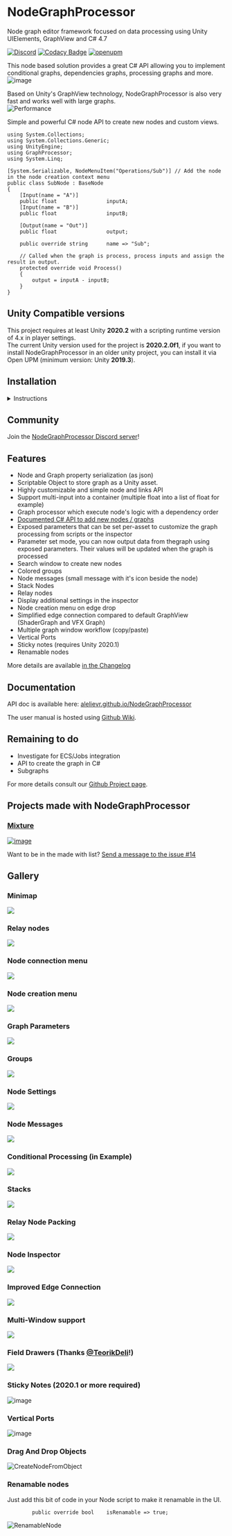 # NodeGraphProcessor
Node graph editor framework focused on data processing using Unity UIElements, GraphView and C# 4.7

[![Discord](https://img.shields.io/discord/823720615965622323.svg)](https://discord.gg/XuMd3Z5Rym)
[![Codacy Badge](https://api.codacy.com/project/badge/Grade/4c62ece874d14a0b965b92cb163e3146)](https://www.codacy.com/manual/alelievr/NodeGraphProcessor?utm_source=github.com&amp;utm_medium=referral&amp;utm_content=alelievr/NodeGraphProcessor&amp;utm_campaign=Badge_Grade)
[![openupm](https://img.shields.io/npm/v/com.alelievr.node-graph-processor?label=openupm&registry_uri=https://package.openupm.com)](https://openupm.com/packages/com.alelievr.node-graph-processor/)

This node based solution provides a great C# API allowing you to implement conditional graphs, dependencies graphs, processing graphs and more.  
![image](https://user-images.githubusercontent.com/6877923/83576832-f2486500-a532-11ea-9d2a-a6b75b980813.png)

Based on Unity's GraphView technology, NodeGraphProcessor is also very fast and works well with large graphs.  
![Performance](https://user-images.githubusercontent.com/6877923/83576843-f70d1900-a532-11ea-80fb-c8fede6aa7ed.gif)

Simple and powerful C# node API to create new nodes and custom views.

```CSharp
using System.Collections;
using System.Collections.Generic;
using UnityEngine;
using GraphProcessor;
using System.Linq;

[System.Serializable, NodeMenuItem("Operations/Sub")] // Add the node in the node creation context menu
public class SubNode : BaseNode
{
    [Input(name = "A")]
    public float                inputA;
    [Input(name = "B")]
    public float                inputB;

    [Output(name = "Out")]
    public float				output;

    public override string		name => "Sub";

    // Called when the graph is process, process inputs and assign the result in output.
    protected override void Process()
    {
        output = inputA - inputB;
    }
}
```

## Unity Compatible versions

This project requires at least Unity **2020.2** with a scripting runtime version of 4.x in player settings.  
The current Unity version used for the project is **2020.2.0f1**, if you want to install NodeGraphProcessor in an older unity project, you can install it via Open UPM (minimum version: Unity **2019.3**).

## Installation

<details><summary>Instructions</summary>

### Install Manually
There are two ways to install this asset: you can use the Unity package manager or move the entire repo inside your Assets folder.
To install using the package manager:

- download this repo
- inside the package manager click the '+' button at the bottom to add a package from disk
- then select the package.json file located in `Assets/NodeGraphProcessor`
- package is installed :)

### Install via OpenUPM

The package is available on the [openupm registry](https://openupm.com). It's recommended to install it via [openupm-cli](https://github.com/openupm/openupm-cli).

```
openupm add com.alelievr.node-graph-processor
```

### Install via Git

Alternatively, you can use the [git address feature in the package manager](https://forum.unity.com/threads/git-support-on-package-manager.573673/) on the branch [#upm](https://github.com/alelievr/NodeGraphProcessor/tree/upm), it only contains the package but it may be out of sync compared to master.

Note that you'll not have access to the examples provided in this repo because the package only include the core of NodeGraphProcessor.

</details>


## Community 

Join the [NodeGraphProcessor Discord server](https://discord.gg/XuMd3Z5Rym)! 

## Features

- Node and Graph property serialization (as json)
- Scriptable Object to store graph as a Unity asset.
- Highly customizable and simple node and links API
- Support multi-input into a container (multiple float into a list of float for example)
- Graph processor which execute node's logic with a dependency order
- [Documented C# API to add new nodes / graphs](https://github.com/alelievr/NodeGraphProcessor/wiki/Node-scripting-API)
- Exposed parameters that can be set per-asset to customize the graph processing from scripts or the inspector
- Parameter set mode, you can now output data from thegraph using exposed parameters. Their values will be updated when the graph is processed
- Search window to create new nodes
- Colored groups
- Node messages (small message with it's icon beside the node)
- Stack Nodes
- Relay nodes
- Display additional settings in the inspector
- Node creation menu on edge drop
- Simplified edge connection compared to default GraphView (ShaderGraph and VFX Graph)
- Multiple graph window workflow (copy/paste)
- Vertical Ports
- Sticky notes (requires Unity 2020.1)
- Renamable nodes

More details are available [in the Changelog](CHANGELOG.md)

## Documentation

API doc is available here: [alelievr.github.io/NodeGraphProcessor](https://alelievr.github.io/NodeGraphProcessor/api/index.html)

The user manual is hosted using [Github Wiki](https://github.com/alelievr/NodeGraphProcessor/wiki).

## Remaining to do

- Investigate for ECS/Jobs integration
- API to create the graph in C#
- Subgraphs

For more details consult our [Github Project page](https://github.com/alelievr/NodeGraphProcessor/projects/2).

## Projects made with NodeGraphProcessor

### [Mixture](https://github.com/alelievr/Mixture)

[![image](https://user-images.githubusercontent.com/6877923/98482247-61239b80-2200-11eb-9d83-a1cba4cc376a.png)](https://github.com/alelievr/Mixture)

Want to be in the made with list? [Send a message to the issue #14](https://github.com/alelievr/NodeGraphProcessor/issues/14)

## Gallery

### Minimap
![](https://user-images.githubusercontent.com/6877923/90036471-6043a200-dcc3-11ea-8702-9ccc62cb0f8a.gif)

### Relay nodes
![](https://user-images.githubusercontent.com/6877923/89329982-e04c8500-d68f-11ea-8218-261225170978.gif)

### Node connection menu
![](https://user-images.githubusercontent.com/6877923/89330117-12f67d80-d690-11ea-9b62-f878b86b8342.gif)

### Node creation menu
![](https://user-images.githubusercontent.com/6877923/58935811-893adf80-876e-11e9-9f69-69ce51a432b8.png)

### Graph Parameters
![](https://user-images.githubusercontent.com/6877923/90035202-d6470980-dcc1-11ea-92e0-a754820bdc55.png)

### Groups
![](https://user-images.githubusercontent.com/6877923/58935692-3fea9000-876e-11e9-945e-8a874a4586a9.png)

### Node Settings
![](https://user-images.githubusercontent.com/6877923/71757124-c34e9a00-2e93-11ea-900c-63ecd772af3f.gif)

### Node Messages
![](https://user-images.githubusercontent.com/6877923/63230815-51dabb80-c212-11e9-9d54-382e649e77f1.png)

### Conditional Processing (in Example)
![](https://user-images.githubusercontent.com/6877923/69500269-e469b580-0ef9-11ea-9c4b-f58e793f7ecd.gif)

### Stacks
![](https://user-images.githubusercontent.com/6877923/71782933-25b4b100-2fe0-11ea-9b57-0198f7161535.gif)

### Relay Node Packing
![](https://user-images.githubusercontent.com/6877923/77270201-808aaa00-6cab-11ea-9028-e671092be194.gif)

### Node Inspector
![](https://user-images.githubusercontent.com/6877923/87306684-ac5ec380-c518-11ea-9346-1ed47e8cd016.gif)

### Improved Edge Connection
![](https://user-images.githubusercontent.com/6877923/89890139-272c0480-dbd3-11ea-86f4-696d260f707b.gif)

### Multi-Window support
![](https://user-images.githubusercontent.com/6877923/89891415-504d9480-dbd5-11ea-8b1d-873031a0677c.gif)

### Field Drawers (Thanks [@TeorikDeli](https://github.com/TeorikDeli)!)
![](https://user-images.githubusercontent.com/6877923/92417811-775f9d80-f164-11ea-9031-e6b61c98b88e.png)

### Sticky Notes (2020.1 or more required)
![image](https://user-images.githubusercontent.com/6877923/94344807-208e0b00-0022-11eb-9f93-62acd6478e30.png)

### Vertical Ports
![image](https://user-images.githubusercontent.com/6877923/106968910-199ea400-674a-11eb-8f0d-76230c3e10c5.png)

### Drag And Drop Objects
![CreateNodeFromObject](https://user-images.githubusercontent.com/6877923/110240003-20d3f000-7f4a-11eb-8adc-e52340945b74.gif)

### Renamable nodes

Just add this bit of code in your Node script to make it renamable in the UI.
```CSharp
        public override bool	isRenamable => true;
```

![RenamableNode](https://user-images.githubusercontent.com/6877923/115143209-33ac0b00-a046-11eb-88f9-3216866e3669.gif)
